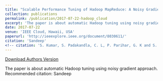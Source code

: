 ```yaml
---
title: "Scalable Performance Tuning of Hadoop MapReduce: A Noisy Gradient Approach"
collection: publications
permalink: /publication/2017-07-22-hadoop_cloud
excerpt: 'The paper is about automatic Hadoop tuning using noisy gradient approach.'
date: 2017-07-22
venue: 'IEEE Cloud, Hawaii, USA'
paperurl: 'http://ieeexplore.ieee.org/document/8030611/'
citation: 'Sandeep'
<!-- citation: 'S. Kumar, S. Padakandla, C. L, P. Parihar, G. K and S. Bhatnagar, &quot;Scalable Performance Tuning of Hadoop MapReduce: A Noisy Gradient Approach,&quot; 2017 IEEE 10th International Conference on Cloud Computing (CLOUD), Honolulu, CA, 2017, pp. 375-382. doi: 10.1109/CLOUD.2017.55' -->
---
```


<a href='http://sandeep007734.github.io/files/scalable_performance_tuning_hadoop_mapreduce.pdf'>Download Authors Version</a>

The paper is about automatic Hadoop tuning using noisy gradient approach.
Recommended citation: Sandeep
<!-- Recommended citation: S. Kumar, S. Padakandla, C. L, P. Parihar, G. K and S. Bhatnagar, "Scalable Performance Tuning of Hadoop MapReduce: A Noisy Gradient Approach," 2017 IEEE 10th International Conference on Cloud Computing (CLOUD), Honolulu, CA, 2017, pp. 375-382. doi: 10.1109/CLOUD.2017.55 -->